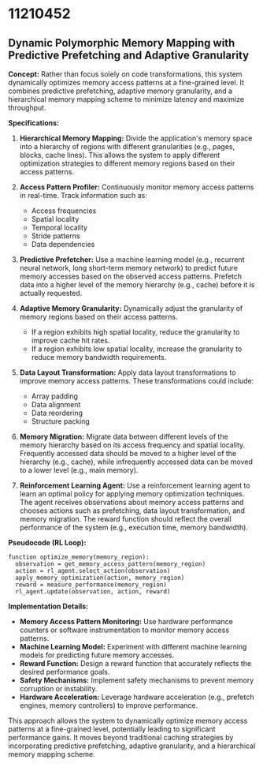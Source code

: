 # 11210452

## Dynamic Polymorphic Memory Mapping with Predictive Prefetching and Adaptive Granularity

**Concept:**  Rather than focus solely on code transformations, this system dynamically optimizes memory access patterns at a fine-grained level. It combines predictive prefetching, adaptive memory granularity, and a hierarchical memory mapping scheme to minimize latency and maximize throughput.

**Specifications:**

1.  **Hierarchical Memory Mapping:**  Divide the application's memory space into a hierarchy of regions with different granularities (e.g., pages, blocks, cache lines). This allows the system to apply different optimization strategies to different memory regions based on their access patterns.

2.  **Access Pattern Profiler:**  Continuously monitor memory access patterns in real-time. Track information such as:
    *   Access frequencies
    *   Spatial locality
    *   Temporal locality
    *   Stride patterns
    *   Data dependencies

3.  **Predictive Prefetcher:**  Use a machine learning model (e.g., recurrent neural network, long short-term memory network) to predict future memory accesses based on the observed access patterns.  Prefetch data into a higher level of the memory hierarchy (e.g., cache) before it is actually requested.

4.  **Adaptive Memory Granularity:**  Dynamically adjust the granularity of memory regions based on their access patterns.  
    *   If a region exhibits high spatial locality, reduce the granularity to improve cache hit rates.
    *   If a region exhibits low spatial locality, increase the granularity to reduce memory bandwidth requirements.

5.  **Data Layout Transformation:** Apply data layout transformations to improve memory access patterns. These transformations could include:
    *   Array padding
    *   Data alignment
    *   Data reordering
    *   Structure packing

6.  **Memory Migration:** Migrate data between different levels of the memory hierarchy based on its access frequency and spatial locality. Frequently accessed data should be moved to a higher level of the hierarchy (e.g., cache), while infrequently accessed data can be moved to a lower level (e.g., main memory).

7.  **Reinforcement Learning Agent:**  Use a reinforcement learning agent to learn an optimal policy for applying memory optimization techniques. The agent receives observations about memory access patterns and chooses actions such as prefetching, data layout transformation, and memory migration.  The reward function should reflect the overall performance of the system (e.g., execution time, memory bandwidth).

**Pseudocode (RL Loop):**

```
function optimize_memory(memory_region):
  observation = get_memory_access_pattern(memory_region)
  action = rl_agent.select_action(observation)
  apply_memory_optimization(action, memory_region)
  reward = measure_performance(memory_region)
  rl_agent.update(observation, action, reward)
```

**Implementation Details:**

*   **Memory Access Pattern Monitoring:**  Use hardware performance counters or software instrumentation to monitor memory access patterns.
*   **Machine Learning Model:**  Experiment with different machine learning models for predicting future memory accesses.
*   **Reward Function:**  Design a reward function that accurately reflects the desired performance goals.
*   **Safety Mechanisms:**  Implement safety mechanisms to prevent memory corruption or instability.
*   **Hardware Acceleration:**  Leverage hardware acceleration (e.g., prefetch engines, memory controllers) to improve performance.



This approach allows the system to dynamically optimize memory access patterns at a fine-grained level, potentially leading to significant performance gains. It moves beyond traditional caching strategies by incorporating predictive prefetching, adaptive granularity, and a hierarchical memory mapping scheme.